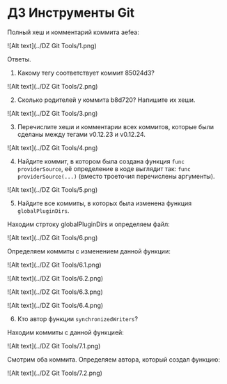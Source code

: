 # ДЗ Инструменты Git

Полный хеш и комментарий коммита aefea:

![Alt text](../DZ Git Tools/1.png)

Ответы.

1. Какому тегу соответствует коммит 85024d3?

![Alt text](../DZ Git Tools/2.png)

2. Сколько родителей у коммита b8d720? Напишите их хеши.

![Alt text](../DZ Git Tools/3.png)

3. Перечислите хеши и комментарии всех коммитов, которые были сделаны между тегами v0.12.23 и v0.12.24.

![Alt text](../DZ Git Tools/4.png)

4. Найдите коммит, в котором была создана функция `func providerSource`, её определение в коде выглядит так: `func providerSource(...)` (вместо троеточия перечислены аргументы).

![Alt text](../DZ Git Tools/5.png)

5. Найдите все коммиты, в которых была изменена функция `globalPluginDirs`.

Находим стртоку globalPluginDirs и определяем файл:

![Alt text](../DZ Git Tools/6.png)

Определяем коммиты с изменением данной функции:

![Alt text](../DZ Git Tools/6.1.png)

![Alt text](../DZ Git Tools/6.2.png)

![Alt text](../DZ Git Tools/6.3.png)

![Alt text](../DZ Git Tools/6.4.png)

6. Кто автор функции `synchronizedWriters`?

Находим коммиты с данной функцией:

![Alt text](../DZ Git Tools/7.1.png)

Смотрим оба коммита. Определяем автора, который создал функцию:

![Alt text](../DZ Git Tools/7.2.png)
